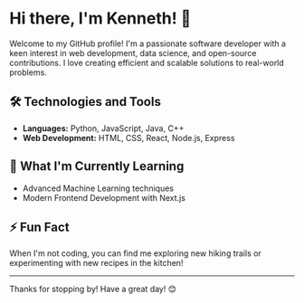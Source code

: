 # Hi there, I'm Kenneth! 👋

Welcome to my GitHub profile! I'm a passionate software developer with a keen interest in web development, data science, and open-source contributions. I love creating efficient and scalable solutions to real-world problems.

## 🛠️ Technologies and Tools

- **Languages:** Python, JavaScript, Java, C++
- **Web Development:** HTML, CSS, React, Node.js, Express



## 🌱 What I'm Currently Learning

- Advanced Machine Learning techniques
- Modern Frontend Development with Next.js

## ⚡ Fun Fact

When I'm not coding, you can find me exploring new hiking trails or experimenting with new recipes in the kitchen!

---

Thanks for stopping by! Have a great day! 😊
